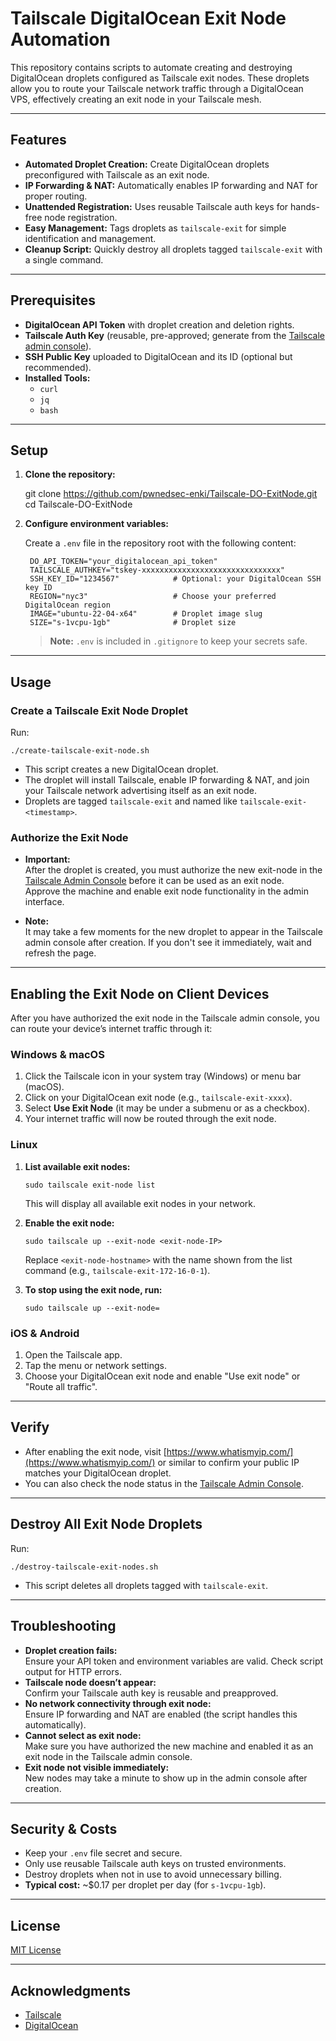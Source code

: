 # Tailscale DigitalOcean Exit Node Automation

This repository contains scripts to automate creating and destroying DigitalOcean droplets configured as Tailscale exit nodes. These droplets allow you to route your Tailscale network traffic through a DigitalOcean VPS, effectively creating an exit node in your Tailscale mesh.

---

## Features

- **Automated Droplet Creation:** Create DigitalOcean droplets preconfigured with Tailscale as an exit node.
- **IP Forwarding & NAT:** Automatically enables IP forwarding and NAT for proper routing.
- **Unattended Registration:** Uses reusable Tailscale auth keys for hands-free node registration.
- **Easy Management:** Tags droplets as `tailscale-exit` for simple identification and management.
- **Cleanup Script:** Quickly destroy all droplets tagged `tailscale-exit` with a single command.

---

## Prerequisites

- **DigitalOcean API Token** with droplet creation and deletion rights.
- **Tailscale Auth Key** (reusable, pre-approved; generate from the [Tailscale admin console](https://login.tailscale.com/admin/settings/keys)).
- **SSH Public Key** uploaded to DigitalOcean and its ID (optional but recommended).
- **Installed Tools:**
  - `curl`
  - `jq`
  - `bash`

---

## Setup

1. **Clone the repository:**

    git clone https://github.com/pwnedsec-enki/Tailscale-DO-ExitNode.git
    cd Tailscale-DO-ExitNode

2. **Configure environment variables:**

    Create a `.env` file in the repository root with the following content:

        DO_API_TOKEN="your_digitalocean_api_token"
        TAILSCALE_AUTHKEY="tskey-xxxxxxxxxxxxxxxxxxxxxxxxxxxxxxx"
        SSH_KEY_ID="1234567"            # Optional: your DigitalOcean SSH key ID
        REGION="nyc3"                   # Choose your preferred DigitalOcean region
        IMAGE="ubuntu-22-04-x64"        # Droplet image slug
        SIZE="s-1vcpu-1gb"              # Droplet size

    > **Note:** `.env` is included in `.gitignore` to keep your secrets safe.

---

## Usage

### Create a Tailscale Exit Node Droplet

Run:

    ./create-tailscale-exit-node.sh

- This script creates a new DigitalOcean droplet.
- The droplet will install Tailscale, enable IP forwarding & NAT, and join your Tailscale network advertising itself as an exit node.
- Droplets are tagged `tailscale-exit` and named like `tailscale-exit-<timestamp>`.

### Authorize the Exit Node

- **Important:**  
  After the droplet is created, you must authorize the new exit-node in the [Tailscale Admin Console](https://login.tailscale.com/admin/machines) before it can be used as an exit node.  
  Approve the machine and enable exit node functionality in the admin interface.

- **Note:**  
  It may take a few moments for the new droplet to appear in the Tailscale admin console after creation. If you don't see it immediately, wait and refresh the page.

---

## Enabling the Exit Node on Client Devices

After you have authorized the exit node in the Tailscale admin console, you can route your device’s internet traffic through it:

### Windows & macOS

1. Click the Tailscale icon in your system tray (Windows) or menu bar (macOS).
2. Click on your DigitalOcean exit node (e.g., `tailscale-exit-xxxx`).
3. Select **Use Exit Node** (it may be under a submenu or as a checkbox).
4. Your internet traffic will now be routed through the exit node.

### Linux

1. **List available exit nodes:**

       sudo tailscale exit-node list

   This will display all available exit nodes in your network.

2. **Enable the exit node:**

       sudo tailscale up --exit-node <exit-node-IP>

   Replace `<exit-node-hostname>` with the name shown from the list command (e.g., `tailscale-exit-172-16-0-1`).

3. **To stop using the exit node, run:**

       sudo tailscale up --exit-node=

### iOS & Android

1. Open the Tailscale app.
2. Tap the menu or network settings.
3. Choose your DigitalOcean exit node and enable "Use exit node" or "Route all traffic".

---

## Verify

- After enabling the exit node, visit [https://www.whatismyip.com/](https://www.whatismyip.com/) or similar to confirm your public IP matches your DigitalOcean droplet.
- You can also check the node status in the [Tailscale Admin Console](https://login.tailscale.com/admin/machines).

---

## Destroy All Exit Node Droplets

Run:

    ./destroy-tailscale-exit-nodes.sh

- This script deletes all droplets tagged with `tailscale-exit`.

---

## Troubleshooting

- **Droplet creation fails:**  
  Ensure your API token and environment variables are valid. Check script output for HTTP errors.
- **Tailscale node doesn’t appear:**  
  Confirm your Tailscale auth key is reusable and preapproved.
- **No network connectivity through exit node:**  
  Ensure IP forwarding and NAT are enabled (the script handles this automatically).
- **Cannot select as exit node:**  
  Make sure you have authorized the new machine and enabled it as an exit node in the Tailscale admin console.
- **Exit node not visible immediately:**  
  New nodes may take a minute to show up in the admin console after creation.

---

## Security & Costs

- Keep your `.env` file secret and secure.
- Only use reusable Tailscale auth keys on trusted environments.
- Destroy droplets when not in use to avoid unnecessary billing.
- **Typical cost:** ~$0.17 per droplet per day (for `s-1vcpu-1gb`).

---

## License

[MIT License](LICENSE)

---

## Acknowledgments

- [Tailscale](https://tailscale.com/)
- [DigitalOcean](https://digitalocean.com/)
